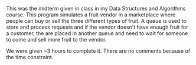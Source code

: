 This was the midterm given in class in my Data Structures and Algorithms course. 
This program simulates a fruit vendor in a marketplace where people can buy or sell the 
three different types of fruit. A queue is used to store and process requests and if the
vendor doesn't have enough fruit for a customer, the are placed in another queue and
need to wait for someone to come and sell more fruit to the vendor.

We were given ~3 hours to complete it. There are no comments because of the time constraint.
